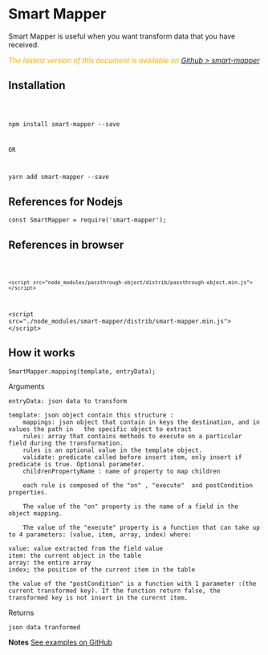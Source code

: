 # Smart Mapper

Smart Mapper is useful when you want transform data that you have received.


 <div class="Note" style="color:orange;font-style:italic">
 
The lastest version of this document is available on [Github > smart-mapper](https://github.com/Sylvain59650/smart-mapper/blob/master/README.md)
</div>


## Installation

<code>

  npm install smart-mapper --save

OR

  yarn add smart-mapper --save
</code>

## References for Nodejs

    const SmartMapper = require('smart-mapper');

## References in browser 
<code>

    <script src="node_modules/passthrough-object/distrib/passthrough-object.min.js"></script>
  &lt;script src="./node_modules/smart-mapper/distrib/smart-mapper.min.js"&gt;&lt;/script&gt;
</code>


## How it works
    SmartMapper.mapping(template, entryData);

Arguments

    entryData: json data to transform

    template: json object contain this structure :
        mappings: json object that contain in keys the destination, and in values the path in   the specific object to extract
        rules: array that contains methods to execute on a particular field during the transformation.
        rules is an optional value in the template object.
        validate: predicate called before insert item, only insert if predicate is true. Optional parameter.
        childrenPropertyName : name of property to map children
        
        each rule is composed of the "on" , "execute"  and postCondition properties.
        
        The value of the "on" property is the name of a field in the object mapping.
        
        The value of the "execute" property is a function that can take up to 4 parameters: (value, item, array, index) where:

    value: value extracted from the field value
    item: the current object in the table
    array: the entire array
    index; the position of the current item in the table
    
    the value of the "postCondition" is a function with 1 parameter :(the current transformed key). If the function return false, the transformed key is not insert in the curernt item.

Returns

    json data tranformed


**Notes** [See examples on GitHub](https://github.com/Sylvain59650/smart-mapper/blob/master/docs/index.md)

